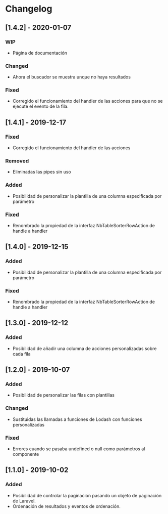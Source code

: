 # Changelog

## [1.4.2] - 2020-01-07
### WIP
- Página de documentación
### Changed
- Ahora el buscador se muestra unque no haya resultados
### Fixed
- Corregido el funcionamiento del handler de las acciones para que no se ejecute el evento de la fila.

## [1.4.1] - 2019-12-17
### Fixed
- Corregido el funcionamiento del handler de las acciones
### Removed
- Eliminadas las pipes sin uso

### Added
- Posibilidad de personalizar la plantilla de una columna especificada por parámetro
### Fixed
- Renombrado la propiedad de la interfaz NbTableSorterRowAction de handle a handler

## [1.4.0] - 2019-12-15

### Added
- Posibilidad de personalizar la plantilla de una columna especificada por parámetro
### Fixed
- Renombrado la propiedad de la interfaz NbTableSorterRowAction de handle a handler

## [1.3.0] - 2019-12-12

### Added
- Posibilidad de añadir una columna de acciones personalizadas sobre cada fila

## [1.2.0] - 2019-10-07

### Added
- Posibilidad de personalizar las filas con plantillas

### Changed
- Sustituidas las llamadas a funciones de Lodash con funciones personalizadas

### Fixed
- Errores cuando se pasaba undefined o null como parámetros al componente

## [1.1.0] - 2019-10-02

### Added
- Posibilidad de controlar la paginación pasando un objeto de paginación de Laravel.
- Ordenación de resultados y eventos de ordenación.